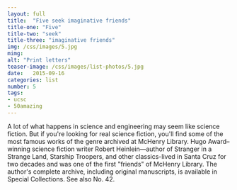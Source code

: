 ```yaml
---
layout: full
title:  "Five seek imaginative friends"
title-one: "Five"
title-two: "seek"
title-three: "imaginative friends"
img: /css/images/5.jpg
mimg: 
alt: "Print letters"
teaser-image: /css/images/list-photos/5.jpg
date:   2015-09-16
categories: list
number: 5
tags:
- ucsc
- 50amazing
---
```

A lot of what happens in science and engineering may seem like science fiction. But if you're looking for real science fiction, you'll find some of the most famous works of the genre archived at McHenry Library. Hugo Award–winning science fiction writer Robert Heinlein—author of Stranger in a Strange Land, Starship Troopers, and other classics-lived in Santa Cruz for two decades and was one of the first "friends" of McHenry Library. The author's complete archive, including original manuscripts, is available in Special Collections. See also No. 42.